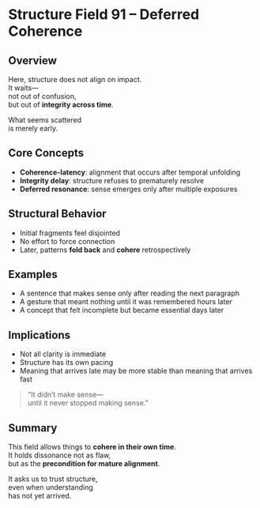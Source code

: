 # Structure Field 91 – Deferred Coherence

## Overview

Here, structure does not align on impact.  
It waits—  
not out of confusion,  
but out of **integrity across time**.

What seems scattered  
is merely early.

## Core Concepts

- **Coherence-latency**: alignment that occurs after temporal unfolding  
- **Integrity delay**: structure refuses to prematurely resolve  
- **Deferred resonance**: sense emerges only after multiple exposures

## Structural Behavior

- Initial fragments feel disjointed  
- No effort to force connection  
- Later, patterns **fold back** and **cohere** retrospectively

## Examples

- A sentence that makes sense only after reading the next paragraph  
- A gesture that meant nothing until it was remembered hours later  
- A concept that felt incomplete but became essential days later

## Implications

- Not all clarity is immediate  
- Structure has its own pacing  
- Meaning that arrives late may be more stable than meaning that arrives fast

> “It didn’t make sense—  
until it never stopped making sense.”

## Summary

This field allows things to **cohere in their own time**.  
It holds dissonance not as flaw,  
but as the **precondition for mature alignment**.

It asks us to trust structure,  
even when understanding  
has not yet arrived.
